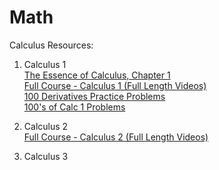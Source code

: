 # Math
Calculus Resources:

1. Calculus 1 \
    [The Essence of Calculus, Chapter 1](https://www.youtube.com/watch?v=WUvTyaaNkzM&list=PLZHQObOWTQDMsr9K-rj53DwVRMYO3t5Yr) \
    [Full Course - Calculus 1 (Full Length Videos)](https://youtube.com/playlist?list=PLF797E961509B4EB5) \
    [100 Derivatives Practice Problems](https://youtu.be/AegzQ_dip8k) \
    [100's of Calc 1 Problems](https://www.youtube.com/c/blackpenredpen/playlists?view=50&sort=dd&shelf_id=5) \
    []()

2. Calculus 2 \
    [Full Course - Calculus 2 (Full Length Videos)](https://youtube.com/playlist?list=PLDesaqWTN6EQ2J4vgsN1HyBeRADEh4Cw-) 
3. Calculus 3
